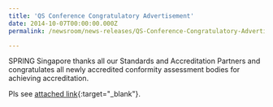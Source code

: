 ```yaml
---
title: 'QS Conference Congratulatory Advertisement'
date: 2014-10-07T00:00:00.000Z
permalink: /newsroom/news-releases/QS-Conference-Congratulatory-Advertisement

---
```



SPRING Singapore thanks all our Standards and Accreditation Partners and congratulates all newly accredited conformity assessment bodies for achieving accreditation.

Pls see [attached link](/files/SPRING-Singapore-thanks-all-our-Standards-and-Accreditation-Partners.pdf){:target="_blank"}.
